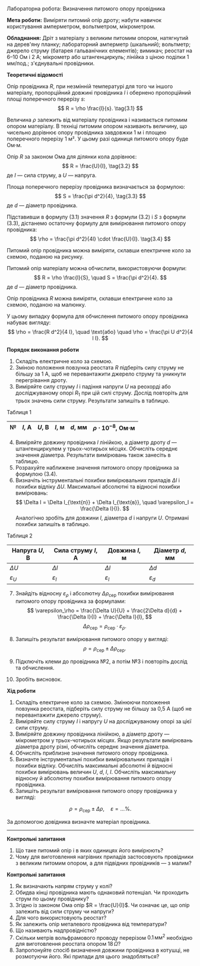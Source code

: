 Лабораторна робота: Визначення питомого опору провідника

**Мета роботи:** Виміряти питомий опір дроту; набути навичок користування амперметром, вольтметром, мікрометром.

**Обладнання:** Дріт з матеріалу з великим питомим опором, натягнутий на дерев'яну планку; лабораторний амперметр (шкальний); вольтметр; джерело струму (батарея гальванічних елементів); вимикач; реостат на 6–10 Ом і 2 А; мікрометр або штангенциркуль; лінійка з ціною поділки 1 мм/под.; з'єднувальні провідники.

**Теоретичні відомості**

Опір провідника $R$, при незмінній температурі для того чи іншого матеріалу, пропорційний довжині провідника $l$ і обернено пропорційний площі поперечного перерізу $s$:
$$
R = \rho \frac{l}{s}. \tag{3.1}
$$

Величина $\rho$ залежить від матеріалу провідника і називається питомим опором матеріалу. В техніці питомим опором називають величину, що чисельно дорівнює опору провідника завдовжки 1 м і площею поперечного перерізу 1 м². У цьому разі одиниця питомого опору буде Ом·м.

Опір $R$ за законом Ома для ділянки кола дорівнює:
$$
R = \frac{U}{I}, \tag{3.2}
$$
де $I$ — сила струму, а $U$ — напруга.

Площа поперечного перерізу провідника визначається за формулою:
$$
S = \frac{\pi d^2}{4}, \tag{3.3}
$$
де $d$ — діаметр провідника.

Підставивши в формулу (3.1) значення $R$ з формули (3.2) і $S$ з формули (3.3), дістанемо остаточну формулу для вимірювання питомого опору провідника:
$$
\rho = \frac{\pi d^2}{4l} \cdot \frac{U}{I}. \tag{3.4}
$$

Питомий опір провідника можна виміряти, склавши електричне коло за схемою, поданою на рисунку.

Питомий опір матеріалу можна обчислити, використовуючи формули:
$$
R = \rho \frac{l}{S}, \quad S = \frac{\pi d^2}{4}.
$$
де $d$ — діаметр провідника.

Опір провідника $R$ можна виміряти, склавши електричне коло за схемою, поданою на малюнку.

У цьому випадку формула для обчислення питомого опору провідника набуває вигляду:
$$
\rho = \frac{R d^2}{4 l}, \quad \text{або} \quad \rho = \frac{\pi U d^2}{4 l I}.
$$


**Порядок виконання роботи**

1. Складіть електричне коло за схемою.
2. Зміною положення повзунка реостата $R$ підберіть силу струму не більшу за 1 А, щоб не перевантажити джерело струму та уникнути перегрівання дроту.
3. Виміряйте силу струму $I$ і падіння напруги $U$ на реохорді або досліджуваному опорі $R_1$ при цій силі струму. Дослід повторіть для трьох значень сили струму. Результати запишіть в таблицю.

Таблиця 1

| № | $I$, А | $U$, В | $l$, м | $d$, мм | $\rho \cdot 10^{-8}$, Ом·м |
|---|-------|-------|-------|---------|---------------------------|

4. Виміряйте довжину провідника $l$ лінійкою, а діаметр дроту $d$ — штангенциркулем у трьох-чотирьох місцях. Обчисліть середнє значення діаметра. Результати вимірювань також занесіть в таблицю.
5. Розрахуйте наближене значення питомого опору провідника за формулою (3.4).
6. Визначіть інструментальні похибки вимірювальних приладів $\Delta I$ і похибки відліку $\Delta U$. Максимальні абсолютні та відносні похибки вимірювань:
$$
\Delta I = \Delta I_{\text{п}} + \Delta I_{\text{в}}, \quad \varepsilon_I = \frac{\Delta I}{I}.
$$
Аналогічно зробіть для довжини $l$, діаметра $d$ і напруги $U$. Отримані похибки запишіть в таблицю.

Таблиця 2

| Напруга $U$, В | Сила струму $I$, А | Довжина $l$, м | Діаметр $d$, мм |
|----------------|--------------------|----------------|-----------------|
| $\Delta U$     | $\Delta I$         | $\Delta l$     | $\Delta d$      |
| $\varepsilon_U$ | $\varepsilon_I$    | $\varepsilon_l$ | $\varepsilon_d$ |

7. Знайдіть відносну $\varepsilon_\rho$ і абсолютну $\Delta \rho_{\text{сер}}$ похибки вимірювання питомого опору провідника за формулами:
$$
\varepsilon_\rho = \frac{\Delta U}{U} + \frac{2\Delta d}{d} + \frac{\Delta I}{I} + \frac{\Delta l}{l},
$$
$$
\Delta \rho_{\text{сер}} = \rho_{\text{сер}} \cdot \varepsilon_\rho.
$$

8. Запишіть результат вимірювання питомого опору у вигляді:
$$
\rho = \rho_{\text{сер}} \pm \Delta \rho_{\text{сер}}.
$$
9. Підключіть клеми до провідника №2, а потім №3 і повторіть дослід та обчислення.
10. Зробіть висновок.


**Хід роботи**

1. Складіть електричне коло за схемою. Змінюючи положення повзунка реостата, підберіть силу струму не більшу за 0,5 А (щоб не перевантажити джерело струму).
2. Виміряйте силу струму $I$ і напругу $U$ на досліджуваному опорі за цієї сили струму.
3. Виміряйте довжину провідника лінійкою, а діаметр дроту — мікрометром у трьох-чотирьох місцях. Якщо результати вимірювань діаметра дроту різні, обчисліть середнє значення діаметра.
4. Обчисліть приблизне значення питомого опору провідника.
5. Визначте інструментальні похибки вимірювальних приладів і похибки відліку. Обчисліть максимальні абсолютні й відносні похибки вимірювань величин $U$, $d$, $l$, $I$. Обчисліть максимальну відносну й абсолютну похибки вимірювання питомого опору провідника.
6. Запишіть результат вимірювання питомого опору провідника у вигляді:

$$
\rho = \rho_{\text{сер}} \pm \Delta \rho, \quad \varepsilon = \dots \%.
$$

За допомогою довідника визначте матеріал провідника.

---

**Контрольні запитання**

1. Що таке питомий опір і в яких одиницях його вимірюють?
2. Чому для виготовлення нагрівних приладів застосовують провідники з великим питомим опором, а для підвідних провідників — з малим?



**Контрольні запитання**

1. Як визначають напрям струму у колі?
2. Обидва кінці провідника мають однаковий потенціал. Чи проходить струм по цьому провіднику?
3. Згідно із законом Ома опір $R = \frac{U}{I}$. Чи означає це, що опір залежить від сили струму чи напруги?
4. Для чого використовують реостат?
5. Як залежить опір металевого провідника від температури?
6. Що називають надпровідністю?
7. Скільки метрів вольфрамового проводу перерізом $0.1 \, \text{мм}^2$ необхідно для виготовлення реостата опором $18 \, \Omega$?
8. Запропонуйте спосіб визначення довжини провідника в котушці, не розмотуючи його. Які прилади для цього знадобляться?
